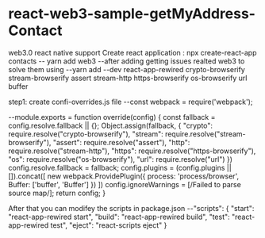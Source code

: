 # react-web3-sample-getMyAddress-Contact

web3.0 react native support
Create react application : npx create-react-app contacts -- yarn add web3 --after adding getting issues realted web3 to solve them using --yarn add --dev react-app-rewired crypto-browserify stream-browserify assert stream-http https-browserify os-browserify url buffer

step1: create confi-overrides.js file
--const webpack = require('webpack');

--module.exports = function override(config) { const fallback = config.resolve.fallback || {}; Object.assign(fallback, { "crypto": require.resolve("crypto-browserify"), "stream": require.resolve("stream-browserify"), "assert": require.resolve("assert"), "http": require.resolve("stream-http"), "https": require.resolve("https-browserify"), "os": require.resolve("os-browserify"), "url": require.resolve("url") }) config.resolve.fallback = fallback; config.plugins = (config.plugins || []).concat([ new webpack.ProvidePlugin({ process: 'process/browser', Buffer: ['buffer', 'Buffer'] }) ]) config.ignoreWarnings = [/Failed to parse source map/]; return config; }

After that you can modifey the scripts in package.json
--"scripts": { "start": "react-app-rewired start", "build": "react-app-rewired build", "test": "react-app-rewired test", "eject": "react-scripts eject" }
